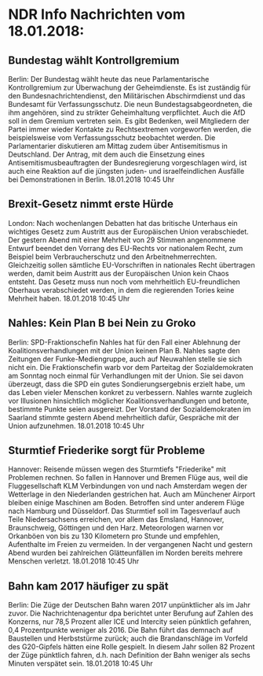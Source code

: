 # NDR Info Nachrichten vom 18.01.2018:


## Bundestag wählt Kontrollgremium
Berlin: Der Bundestag wählt heute das neue Parlamentarische Kontrollgremium zur Überwachung der Geheimdienste. Es ist zuständig für den Bundesnachrichtendienst, den Militärischen Abschirmdienst und das Bundesamt für Verfassungsschutz. Die neun Bundestagsabgeordneten, die ihm angehören, sind zu strikter Geheimhaltung verpflichtet. Auch die AfD soll in dem Gremium vertreten sein. Es gibt Bedenken, weil Mitgliedern der Partei immer wieder Kontakte zu Rechtsextremen vorgeworfen werden, die beispielsweise vom Verfassungsschutz beobachtet werden. Die Parlamentarier diskutieren am Mittag zudem über Antisemitismus in Deutschland. Der Antrag, mit dem auch die Einsetzung eines Antisemitismusbeauftragten der Bundesregierung vorgeschlagen wird, ist auch eine Reaktion auf die jüngsten juden- und israelfeindlichen Ausfälle bei Demonstrationen in Berlin. 18.01.2018 10:45 Uhr 

## Brexit-Gesetz nimmt erste Hürde
London: Nach wochenlangen Debatten hat das britische Unterhaus ein wichtiges Gesetz zum Austritt aus der Europäischen Union verabschiedet. Der gestern Abend mit einer Mehrheit von 29 Stimmen angenommene Entwurf beendet den Vorrang des EU-Rechts vor nationalem Recht, zum Beispiel beim Verbraucherschutz und den Arbeitnehmerrechten. Gleichzeitig sollen sämtliche EU-Vorschriften in nationales Recht übertragen werden, damit beim Austritt aus der Europäischen Union kein Chaos entsteht. Das Gesetz muss nun noch vom  mehrheitlich EU-freundlichen Oberhaus verabschiedet werden, in dem die regierenden Tories keine Mehrheit haben. 18.01.2018 10:45 Uhr 

## Nahles: Kein Plan B bei Nein zu Groko
Berlin: SPD-Fraktionschefin Nahles hat für den Fall einer Ablehnung der Koalitionsverhandlungen mit der Union keinen Plan B. Nahles sagte den Zeitungen der Funke-Mediengruppe, auch auf Neuwahlen stelle sie sich nicht ein. Die Fraktionschefin warb vor dem Parteitag der Sozialdemokraten am Sonntag noch einmal für Verhandlungen mit der Union. Sie sei davon überzeugt, dass die SPD ein gutes Sondierungsergebnis erzielt habe, um das Leben vieler Menschen konkret zu verbessern. Nahles warnte zugleich vor Illusionen hinsichtlich möglicher Koalitionsverhandlungen und betonte, bestimmte Punkte seien ausgereizt. Der Vorstand der Sozialdemokraten im Saarland stimmte gestern Abend mehrheitlich dafür, Gespräche mit der Union aufzunehmen. 18.01.2018 10:45 Uhr 

## Sturmtief Friederike sorgt für Probleme
Hannover:   Reisende müssen wegen des Sturmtiefs "Friederike" mit Problemen rechnen. So fallen in Hannover und Bremen Flüge aus, weil die Fluggesellschaft KLM Verbindungen von und nach Amsterdam wegen der Wetterlage in den Niederlanden gestrichen hat. Auch am Münchener Airport bleiben einige Maschinen am Boden. Betroffen sind unter anderem Flüge nach Hamburg und Düsseldorf. Das Sturmtief soll im Tagesverlauf auch Teile Niedersachsens erreichen, vor allem das Emsland, Hannover, Braunschweig, Göttingen und den Harz. Meteorologen warnen vor Orkanböen von bis zu 130 Kilometern pro Stunde und empfehlen, Aufenthalte im Freien zu vermeiden. In der vergangenen Nacht und gestern Abend wurden bei zahlreichen Glätteunfällen im Norden bereits mehrere Menschen verletzt. 18.01.2018 10:45 Uhr 

## Bahn kam 2017 häufiger zu spät
Berlin: Die Züge der Deutschen Bahn waren 2017 unpünktlicher als im Jahr zuvor. Die Nachrichtenagentur dpa berichtet unter Berufung auf Zahlen des Konzerns, nur 78,5 Prozent aller ICE und Intercity seien pünktlich gefahren, 0,4 Prozentpunkte weniger als 2016. Die Bahn führt das demnach auf Baustellen und Herbststürme zurück; auch die Brandanschläge im Vorfeld des G20-Gipfels hätten eine Rolle gespielt. In diesem Jahr sollen 82 Prozent der Züge pünktlich fahren, d.h. nach Definition der Bahn weniger als sechs Minuten verspätet sein. 18.01.2018 10:45 Uhr 
